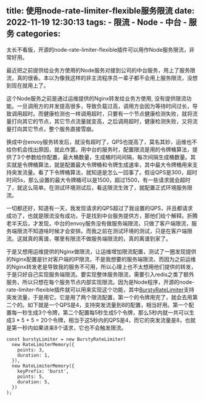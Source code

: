title: 使用node-rate-limiter-flexible服务限流
date: 2022-11-19 12:30:13
tags:
    - 限流
    - Node
    - 中台
    - 服务
categories:
---
太长不看版，开源的node-rate-limiter-flexible插件可以用作Node服务限流，非常好用。

最近把之前提供给业务方使用的Node服务对接到公司的中台服务，用上了服务限流，真的很香。本以为像我这样的非主流程序员一辈子都不会用上服务限流，没想到现在就用上了。

这个Node服务之前是通过运维提供的Nginx转发给业务方使用, 没有提供限流功能。一旦调用方的并发提高很多，导致负载过高，调用方会因为等待时间过长，导致调用超时。而健康检测也一样调用超时，只要有一个节点健康检测失败，就将流量打向其它的节点，其它节点流量就变高，之后调用超时，健康检测失败，又将流量打向其它节点，整个服务直接雪崩。

换成中台envoy服务转发后，就没有超时了，QPS也提高了，莫名其妙，运维也不给你机会找出原因，就此作罢。用中台的服务时，配置限流是用的令牌桶算法，提供了3个参数给你配置，最大桶数量，生成桶时间间隔，每次间隔生成桶数量。其实就是令牌桶算法，就是配置最大令牌桶和令牌生成速率，其中最大令牌桶用来支持突发流量。看了下令牌桶算法，就知道是怎么一回事了。假设QPS是300，超时时间5s，那么设置的最大令牌桶可以是1500，超过1500，有一些请求就会超时了，就这么简单。在测试环境测试后，看这限流生效了，就配置正式环境服务限流。

一切都还好，知道有一天，我发现请求的QPS超过了我设置的QPS，并且都请求成功了，也就是限流没有成功，于是找到中台服务提供方，那他们给个解释。折腾老半天后，才发现，中台的envoy服务没有做服务端限流，只做了客户端限流，服务端限流不知道啥时候才会安排。而我之前在测试环境的测试，只是在客户端限流。这就真的离谱，哪里有限流不做服务端限流的，真的离谱到家了。

于是又想用运维提供的Nginx做限流，让运维增加限流配置，测试了一圈发现提供的Nginx配置是针对客户端的IP限流，不是我想要的服务端限流，而因为之前运维的Nginx转发老是导致我的服务不可用，所以心理上也不太想用他们提供的转发，于是只好自己实现服务端限流。要实现整体服务限流，需要引入redis之类了额外服务，所以只想在每个服务节点内部实现限流。因为是Node程序，开源的node-rate-limiter-flexible插件就可以用来实现这个功能，其中[BurstyRateLimiter](https://github.com/animir/node-rate-limiter-flexible/wiki/BurstyRateLimiter)支持突发流量，于是用它。它是用了两个限流配置，第一个的令牌用完了，就会去用第二个的。如下就是一个QPS是4，支持突发流量到8的配置，相当好用。第一个配置每一秒生成3个令牌，第二个配置每5秒生成5个令牌，那么5秒内就一共可以生成3 * 5 + 5 = 20个令牌，相当于这5秒内的QPS是4，而它的突发流量是8，也就是第一秒内如果进来8个请求，它也不会触发限流。

```
const burstyLimiter = new BurstyRateLimiter(
  new RateLimiterMemory({
    points: 3,
    duration: 1,
  }),
  new RateLimiterMemory({
    keyPrefix: 'burst',
    points: 5,
    duration: 5,
  })
);
```

